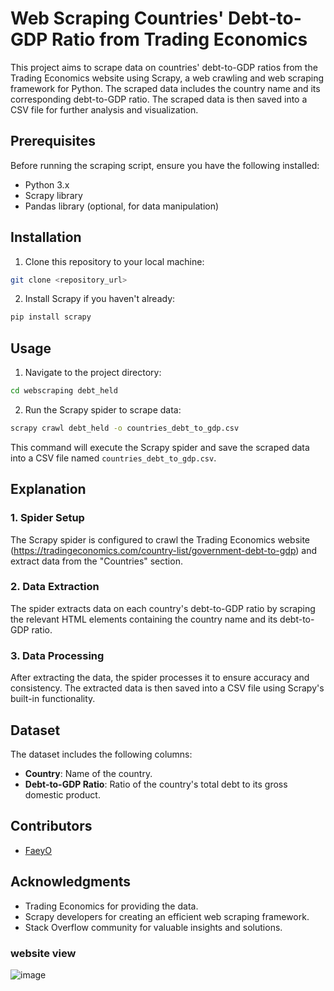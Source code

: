 # Web Scraping Countries' Debt-to-GDP Ratio from Trading Economics

This project aims to scrape data on countries' debt-to-GDP ratios from the Trading Economics website using Scrapy, a web crawling and web scraping framework for Python. The scraped data includes the country name and its corresponding debt-to-GDP ratio. The scraped data is then saved into a CSV file for further analysis and visualization.

## Prerequisites

Before running the scraping script, ensure you have the following installed:

- Python 3.x
- Scrapy library
- Pandas library (optional, for data manipulation)

## Installation

1. Clone this repository to your local machine:

```bash
git clone <repository_url>
```

2. Install Scrapy if you haven't already:

```bash
pip install scrapy
```

## Usage

1. Navigate to the project directory:

```bash
cd webscraping debt_held
```

2. Run the Scrapy spider to scrape data:

```bash
scrapy crawl debt_held -o countries_debt_to_gdp.csv
```

This command will execute the Scrapy spider and save the scraped data into a CSV file named `countries_debt_to_gdp.csv`.

## Explanation

### 1. Spider Setup

The Scrapy spider is configured to crawl the Trading Economics website (https://tradingeconomics.com/country-list/government-debt-to-gdp) and extract data from the "Countries" section.

### 2. Data Extraction

The spider extracts data on each country's debt-to-GDP ratio by scraping the relevant HTML elements containing the country name and its debt-to-GDP ratio.

### 3. Data Processing

After extracting the data, the spider processes it to ensure accuracy and consistency. The extracted data is then saved into a CSV file using Scrapy's built-in functionality.

## Dataset

The dataset includes the following columns:

- **Country**: Name of the country.
- **Debt-to-GDP Ratio**: Ratio of the country's total debt to its gross domestic product.

## Contributors

- [FaeyO](https://github.com/FaeyO)


## Acknowledgments

- Trading Economics for providing the data.
- Scrapy developers for creating an efficient web scraping framework.
- Stack Overflow community for valuable insights and solutions.


### website view

![image](https://github.com/FaeyO/webscrapping-for-countries-gdp-to-debt-held/assets/118575325/091bce89-033d-48ee-b513-1fd3e5b828c9)
